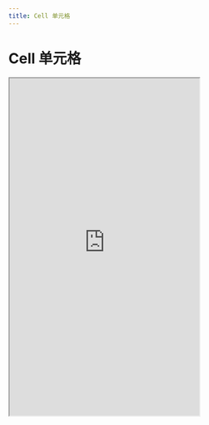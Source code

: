 ```yaml
---
title: Cell 单元格
---
```


# Cell 单元格

<iframe src="https://cfg-design.github.io/cfgd-uniapp3/#/pages/cell/index" style="width: 375px; height: 667px" />

### 基本使用

```vue-html
<c-cell
  icon="image-2-fill"
  label="label"
  value="value"
  right-icon="arrow-right-s-line"
  @click="onClick"
/>
```

### API

### Cell Props {#props}

| 名称               | 类型                    | 默认值             | 版本           | 说明           |
|:------------------|:------------------------|:------------------|:--------------|:--------------|
| c                 | string                  | default           |               | 配置名。[使用说明](/guide/props.html#config)    |
| props             | CellProps               | undefined         |               | 全部 props 。 [使用说明](/guide/props.html) |
| c-class           | HTMLAttributes['class'] | undefined         |               | 自定义类名 |
| c-style           | HTMLAttributes['style'] | undefined         |               | 自定义样式 |
| icon              | string                  | undefined         |               | 左边图标名称或代码  |
| icon-props        | IconProps               | undefined         |               | [IconProps](/components/icon.html#props)   |
| image             | string                  | undefined         |               | 左边图片链接  |
| image-props       | ImageProps              | undefined         |               | [ImageProps](/components/image.html#props)   |
| avatar            | string                  | undefined         |               | 左边头像链接  |
| avatar-props      | AvatarProps             | undefined         |               | [AvatarProps](/components/avatar.html#props)   |
| avatar-text       | string                  | undefined         |               | 左边头像文字  |
| avatar-text-props | AvatarTextProps         | undefined         |               | [AvatarTextProps](/components/avatar.html#avatar-text-props)   |
| label             | string                  | undefined         |               | 左边标签文字  |
| label-props       | TextProps               | undefined         |               | [TextProps](/components/text.html#props)   |
| brief             | string                  | undefined         |               | 描述文案。在左边标签下方  |
| brief-props       | TextProps               | undefined         |               | [TextProps](/components/text.html#props)   |
| value             | string                  | undefined         |               | 右边文字  |
| value-props       | TextProps               | undefined         |               | [TextProps](/components/text.html#props)   |
| right-icon        | string                  | undefined         |               | 右图标名称或代码  |
| right-icon-props  | IconProps               | undefined         |               | [IconProps](/components/icon.html#props)   |
| no-click          | boolean                 | undefined         |               | 无点击反馈  |

### Cell Slots {#slots}

| 名称             | 参数      | 说明           |
|:----------------|:--------- |:--------------|
| default         | ()        | 右边 value 的内容 |
| left            | ()        | 左边的内容 |
| label           | ()        | 左边 label 的内容 |
| brief           | ()        | 左边 brief 的内容， 在 label 下方 |
| right           | ()        | 右边的内容 |
